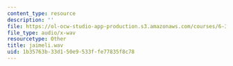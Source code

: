 ```yaml
---
content_type: resource
description: ''
file: https://ol-ocw-studio-app-production.s3.amazonaws.com/courses/6-341-discrete-time-signal-processing-fall-2005/1b35763b33d150e9533ffe77835f8c78_jaimeli.wav
file_type: audio/x-wav
resourcetype: Other
title: jaimeli.wav
uid: 1b35763b-33d1-50e9-533f-fe77835f8c78
---
```

